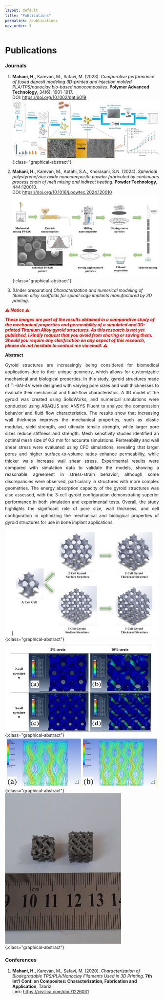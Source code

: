 ```yaml
---
layout: default
title: "Publications"
permalink: /publications
nav_order: 3
---
```


# Publications

### Journals
1. **Mahani, H.**, Karevan, M., Safavi, M. (2023). *Comparative performance of fused deposit modeling 3D-printed and injection molded PLA/TPS/nanoclay bio-based nanocomposites*. **Polymer Advanced Technology**, 34(6), 1901–1917.  
   DOI: <https://doi.org/10.1002/pat.6019>
 ![Graphical Abstract 1](/assets/img/graphical_abstract_1.jpg){:class="graphical-abstract"}


2. **Mahani, H.**, Karevan, M., Abtahi, S.A., Khorasani, S.N. (2024). *Spherical polystyrene/zinc oxide nanocomposite powder fabricated by continuous process chain of melt mixing and indirect heating*. **Powder Technology**, 444:120010.  
   DOI: <https://doi.org/10.1016/j.powtec.2024.120010>
![Graphical Abstract 2](/assets/img/graphical_abstract_2.jpg){:class="graphical-abstract"}


3. (Under preparation) *Characterization and numerical modeling of titanium alloy scaffolds for spinal cage implants manufactured by 3D printing*.

**<span style="color:red; font-weight:bold;">⚠ *Notice* ⚠</span>**
   <br>

*<span style="color:red; font-weight:bold;"> These images are part of the results obtained in a comparative study of the mechanical properties and permeability of a simulated and 3D-printed Titanium Alloy gyroid structures. As this research is **not yet published**, I kindly request that you avoid from sharing or saving them. Should you require any clarification on any aspect of this research, please do not hesitate to contact me via email. ⚠</span>*

**Abstract**  

  <p style="text-align: justify; text-justify: inter-word; line-height: 1.6;">
  Gyroid structures are increasingly being considered for biomedical applications due to their unique geometry, which allows for customizable mechanical and biological properties. In this study, gyroid structures made of Ti-6Al-4V were designed with varying pore sizes and wall thicknesses to evaluate their mechanical and fluid-flow characteristics. A 3D model of the gyroid was created using SolidWorks, and numerical simulations were conducted using ABAQUS and ANSYS Fluent to analyze the compression behavior and fluid flow characteristics. The results show that increasing wall thickness improves the mechanical properties, such as elastic modulus, yield strength, and ultimate tensile strength, while larger pore sizes reduce stiffness and strength. Mesh sensitivity studies identified an optimal mesh size of 0.2 mm for accurate simulations. Permeability and wall shear stress were evaluated using CFD simulations, revealing that larger pores and higher surface-to-volume ratios enhance permeability, while thicker walls increase wall shear stress. Experimental results were compared with simulation data to validate the models, showing a reasonable agreement in stress-strain behavior, although some discrepancies were observed, particularly in structures with more complex geometries. The energy absorption capacity of the gyroid structures was also assessed, with the 3-cell gyroid configuration demonstrating superior performance in both simulation and experimental tests. Overall, the study highlights the significant role of pore size, wall thickness, and cell configuration in optimizing the mechanical and biological properties of gyroid structures for use in bone implant applications.
  </p>

![Graphical Abstract 3_1](/assets/img/graphical_abstract_3_1.jpg){:class="graphical-abstract"}
![Graphical Abstract 3_2](/assets/img/graphical_abstract_3_2.jpg){:class="graphical-abstract"}
![Graphical Abstract 3_3](/assets/img/graphical_abstract_3_3.jpg){:class="graphical-abstract"}
![Graphical Abstract 3_4](/assets/img/graphical_abstract_3_4.jpg){:class="graphical-abstract"}

### Conferences
1. **Mahani, H.**, Karevan, M., Safavi, M. (2020). *Characterization of Biodegradable TPS/PLA/Nanoclay Filaments Used in 3D Printing*. **7th Int’l Conf. on Composites: Characterization, Fabrication and Application**, Tabriz.  
   Link: <https://civilica.com/doc/1226031>

